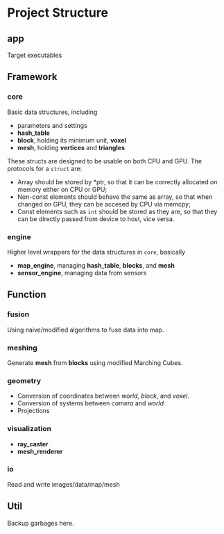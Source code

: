 # Project Structure

## app
Target executables

## Framework
### core
Basic data structures, including
- parameters and settings
- **hash_table**
- **block**, holding its minimum unit, **voxel**
- **mesh**, holding **vertices** and **triangles**

These structs are designed to be usable on both CPU and GPU. The protocols for a `struct` are:
- Array should be stored by *ptr, so that it can be correctly allocated on memory either on CPU or GPU;
- Non-const elements should behave the same as array, so that when changed on GPU, they can be accesed by CPU via memcpy;
- Const elements such as `int` should be stored as they are, so that they can be directly passed from device to host, vice versa.

### engine
Higher level wrappers for the data structures in `core`, basically
- **map_engine**, managing **hash_table**, **blocks**, and **mesh**
- **sensor_engine**, managing data from sensors

## Function
### fusion
Using naive/modified algorithms to fuse data into map.

### meshing
Generate **mesh** from **blocks** using modified Marching Cubes.

### geometry
- Conversion of coordinates between *world*, *block*, and *voxel*.
- Conversion of systems between *camera* and *world*
- Projections

### visualization
- **ray_caster**
- **mesh_renderer**

### io
Read and write images/data/map/mesh

## Util
Backup garbages here.